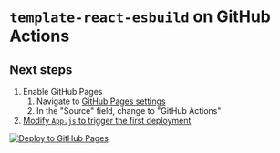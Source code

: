 # `template-react-esbuild` on GitHub Actions

## Next steps

1. Enable GitHub Pages
   1. Navigate to [GitHub Pages settings](../../settings/pages)
   1. In the "Source" field, change to "GitHub Actions"
1. [Modify `App.js` to trigger the first deployment](../../edit/main/src/ui/App.tsx)

[![Deploy to GitHub Pages](../../actions/workflows/static.yml/badge.svg)](../../actions/workflows/static.yml)
